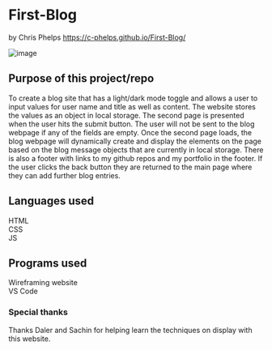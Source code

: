 # First-Blog
by Chris Phelps
https://c-phelps.github.io/First-Blog/

![image](https://github.com/c-phelps/First-Blog/assets/169304277/86e3d58e-622f-4136-892e-ec22d5a9ce06)

## Purpose of this project/repo
To create a blog site that has a light/dark mode toggle and allows a user to input values for 
user name and title as well as content. The website stores the values as an object in local storage. 
The second page is presented when the user hits the submit button. The user will not be sent to the blog webpage 
if any of the fields are empty. Once the second page loads, the blog webpage will dynamically create and display 
the elements on the page based on the blog message objects that are currently in local storage. There is also a footer with links to my github repos and my portfolio in the footer. 
If the user clicks the back button they are returned to the main page where they can add further blog entries.

## Languages used
HTML\
CSS \
JS

## Programs used
Wireframing website \
VS Code

### Special thanks
Thanks Daler and Sachin for helping learn the techniques on display with this website.

